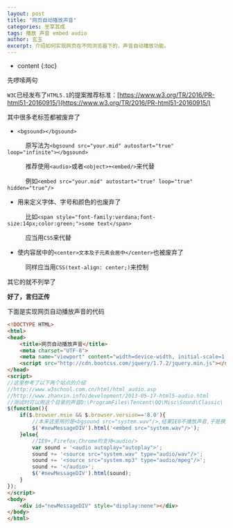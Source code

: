 ```yaml
---
layout: post
title: "网页自动播放声音"
categories: 坐享其成
tags: 播放 声音 embed audio
author: 玄玉
excerpt: 介绍如何实现网页在不同浏览器下的，声音自动播放功能。
---
```


* content
{:toc}


先啰嗦两句

`W3C`已经发布了`HTML5.1`的提案推荐标准：[https://www.w3.org/TR/2016/PR-html51-20160915/](https://www.w3.org/TR/2016/PR-html51-20160915/)

其中很多老标签都被废弃了

* `<bgsound></bgsound>`

　　　原写法为`<bgsound src="your.mid" autostart="true" loop="infinite"></bgsound>`

　　　推荐使用`<audio>`或者`<object>+<embed/>`来代替

　　　例如`<embed src="your.mid" autostart="true" loop="true" hidden="true"/>`

* 用来定义字体、字号和颜色的也废弃了

　　　比如`<span style="font-family:verdana;font-size:14px;color:green;">some text</span>`

　　　应当用`CSS`来代替

* 使内容居中的`<center>文本及子元素会居中</center>`也被废弃了

　　　同样应当用`CSS(text-align: center;)`来控制

其它的就不列举了

**好了，言归正传**

下面是实现网页自动播放声音的代码

```html
<!DOCTYPE HTML>
<html>
<head>
    <title>网页自动播放声音</title>
    <meta charset="UTF-8">
    <meta name="viewport" content="width=device-width, initial-scale=1.0, user-scalable=no">
    <script src="http://cdn.bootcss.com/jquery/1.7.2/jquery.min.js"></script>
</head>
<script>
//这里参考了以下两个站点的介绍
//http://www.w3school.com.cn/html/html_audio.asp
//http://www.zhanxin.info/development/2013-05-17-html5-audio.html
//测试时可以用这个目录的声音D:\ProgramFiles\Tencent\QQ\Misc\Sound\Classic\
$(function(){
    if($.browser.msie && $.browser.version=='8.0'){
        //本来这里用的是<bgsound src="system.wav"/>,结果IE8不播放声音,于是换成了embed
        $('#newMessageDIV').html('<embed src="system.wav"/>');
    }else{
        //IE9+,Firefox,Chrome均支持<audio/>
        var sound = '<audio autoplay="autoplay">';
        sound += '<source src="system.wav" type="audio/wav"/>';
        sound += '<source src="system.mp3" type="audio/mpeg"/>';
        sound += '</audio>';
        $('#newMessageDIV').html(sound);
    }
});
</script>
<body>
    <div id="newMessageDIV" style="display:none"></div>
</body>
</html>
```